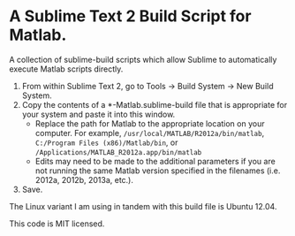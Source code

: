 # A Sublime Text 2 Build Script for Matlab.

A collection of sublime-build scripts which allow Sublime to automatically execute Matlab scripts directly.

1. From within Sublime Text 2, go to Tools → Build System → New Build System.
2. Copy the contents of a *-Matlab.sublime-build file that is appropriate for your system and paste it into this window.
    - Replace the path for Matlab to the appropriate location on your computer. For example, `/usr/local/MATLAB/R2012a/bin/matlab`, `C:/Program Files (x86)/Matlab/bin`, or `/Applications/MATLAB_R2012a.app/bin/matlab`
    - Edits may need to be made to the additional parameters if you are not running the same Matlab version specified in the filenames (i.e. 2012a, 2012b, 2013a, etc.).
3. Save.

The Linux variant I am using in tandem with this build file is Ubuntu 12.04.

This code is MIT licensed.
